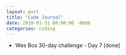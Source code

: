 ```yaml
---
layout: post
title: "Code Journal"
date: 2018-01-31 00:00:00 -0600
categories: coding
---
```


- Wes Bos 30-day challenge - Day 7 [done]
